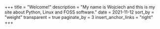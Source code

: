 +++
title = "Welcome!"
description = "My name is Wojciech and this is my site about Python, Linux and FOSS software."
date = 2021-11-12
sort_by = "weight"
transparent = true
paginate_by = 3
insert_anchor_links = "right"
+++

